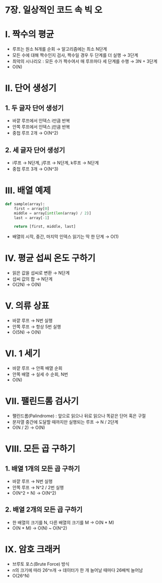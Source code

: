 # 7장. 일상적인 코드 속 빅 오

# I. 짝수의 평균

- 루프는 원소 N개를 순회 → 알고리즘에는 최소 N단계
- 모든 수에 대해 짝수인지 검사, 짝수일 경우 두 단계를 더 실행 → 3단계
- 최악의 시나리오 : 모든 수가 짝수여서 매 루프마다 세 단계를 수행 → 3N + 3단계
- O(N)

# II. 단어 생성기

## 1. 두 글자 단어 생성기

- 바깥 루프에서 인덱스 i만큼 반복
- 안쪽 루프에서 인덱스 j만큼 반복
- 중첩 루프 2개 → O(N^2)

## 2. 세 글자 단어 생성기

- i루프 → N단계, j루프 → N단계, k루프 → N단계
- 중첩 루프 3개 → O(N^3)

# III. 배열 예제

```python
def sample(array):
	first = array[0]
	middle = array[int(len(array) / 2)]
	last = array[-1]

	return [first, middle, last]
```

- 배열의 시작, 중간, 마지막 인덱스 읽기는 딱 한 단계 → O(1)

# IV. 평균 섭씨 온도 구하기

- 읽은 값을 섭씨로 변환 → N단계
- 섭씨 값의 합 → N단계
- O(2N) → O(N)

# V. 의류 상표

- 바깥 루프 → N번 실행
- 안쪽 루프 → 항상 5번 실행
- O(5N) → O(N)

# VI. 1 세기

- 바깥 루프 → 안쪽 배열 순회
- 안쪽 배열 → 실세 수 순회, N번
- O(N)

# VII. 팰린드롬 검사기

- 팰린드롬(Palindrome) : 앞으로 읽으나 뒤로 읽으나 똑같은 단어 혹은 구절
- 문자열 중간에 도달할 때까지만 실행되는 루프 → N / 2단계
- O(N / 2) → O(N)

# VIII. 모든 곱 구하기

## 1. 배열 1개의 모든 곱 구하기

- 바깥 루프 → N번 실행
- 안쪽 루프 → N^2 / 2번 실행
- O(N^2 + N) → O(N^2)

## 2. 배열 2개의 모든 곱 구하기

- 한 배열의 크기를 N, 다른 배열의 크기를 M → O(N * M)
- O(N * M) → O(N) ~ O(N^2)

# IX. 암호 크래커

- 브루토 포스(Brute Force) 방식
- n의 크기에 따라 26^n개 → 데이터가 한 개 늘어날 때마다 26배씩 늘어남
- O(26^N)